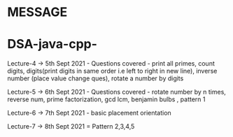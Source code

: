 # MESSAGE
# DSA-java-cpp-

Lecture-4 -> 5th Sept 2021 - Questions covered - print all primes, count digits, digits(print digits in same order i.e left to right in new line), inverse number (place value change ques), rotate a number by digits 


Lecture-5 -> 6th Sept 2021 - Questions covered - rotate number by n times, reverse num, prime factorization, gcd lcm, benjamin bulbs , pattern 1

Lecture-6 -> 7th Sept 2021 - basic placement orientation

Lecture-7 -> 8th Sept 2021 = Pattern 2,3,4,5
